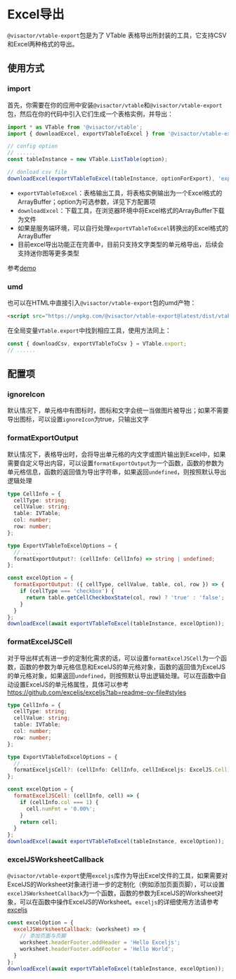 # Excel导出

`@visactor/vtable-export`包是为了 VTable 表格导出所封装的工具，它支持CSV和Excel两种格式的导出。

## 使用方式

### import

首先，你需要在你的应用中安装`@visactor/vtable`和`@visactor/vtable-export`包，然后在你的代码中引入它们生成一个表格实例，并导出：

```js
import * as VTable from '@visactor/vtable';
import { downloadExcel, exportVTableToExcel } from '@visactor/vtable-export';

// config option
// ......
const tableInstance = new VTable.ListTable(option);

// donload csv file
downloadExcel(exportVTableToExcel(tableInstance, optionForExport), 'export-csv');
```

* `exportVTableToExcel`：表格输出工具，将表格实例输出为一个Excel格式的ArrayBuffer；option为可选参数，详见下方配置项
* `downloadExcel`：下载工具，在浏览器环境中将Excel格式的ArrayBuffer下载为文件
* 如果是服务端环境，可以自行处理`exportVTableToExcel`转换出的Excel格式的ArrayBuffer
* 目前excel导出功能正在完善中，目前只支持文字类型的单元格导出，后续会支持迷你图等更多类型

参考[demo](../../demo/export/table-export)

### umd

也可以在HTML中直接引入`@visactor/vtable-export`包的umd产物：

```html
<script src="https://unpkg.com/@visactor/vtable-export@latest/dist/vtable-export.js"></script>
```

在全局变量`VTable.export`中找到相应工具，使用方法同上：

```js
const { downloadCsv, exportVTableToCsv } = VTable.export;
// ......
```

## 配置项

### ignoreIcon

默认情况下，单元格中有图标时，图标和文字会统一当做图片被导出；如果不需要导出图标，可以设置`ignoreIcon`为true，只输出文字

### formatExportOutput

默认情况下，表格导出时，会将导出单元格的内文字或图片输出到Excel中，如果需要自定义导出内容，可以设置`formatExportOutput`为一个函数，函数的参数为单元格信息，函数的返回值为导出字符串，如果返回`undefined`，则按照默认导出逻辑处理

```ts
type CellInfo = {
  cellType: string;
  cellValue: string;
  table: IVTable;
  col: number;
  row: number;
};

type ExportVTableToExcelOptions = {
  // ......
  formatExportOutput?: (cellInfo: CellInfo) => string | undefined;
};
```

```js
const excelOption = {
  formatExportOutput: ({ cellType, cellValue, table, col, row }) => {
    if (cellType === 'checkbox') {
      return table.getCellCheckboxState(col, row) ? 'true' : 'false';
    }
  }
};
downloadExcel(await exportVTableToExcel(tableInstance, excelOption));
```

### formatExcelJSCell

对于导出样式有进一步的定制化需求的话，可以设置`formatExcelJSCell`为一个函数，函数的参数为单元格信息和ExcelJS的单元格对象，函数的返回值为ExcelJS的单元格对象，如果返回`undefined`，则按照默认导出逻辑处理。可以在函数中自动设置ExcelJS的单元格属性，具体可以参考 https://github.com/exceljs/exceljs?tab=readme-ov-file#styles

```ts
type CellInfo = {
  cellType: string;
  cellValue: string;
  table: IVTable;
  col: number;
  row: number;
};

type ExportVTableToExcelOptions = {
  // ......
  formatExceljsCell?: (cellInfo: CellInfo, cellInExceljs: ExcelJS.Cell) => ExcelJS.Cell;
};
```

```js
const excelOption = {
  formatExcelJSCell: (cellInfo, cell) => {
    if (cellInfo.col === 1) {
      cell.numFmt = '0.00%';
    }
    return cell;
  }
};
downloadExcel(await exportVTableToExcel(tableInstance, excelOption));
```

### excelJSWorksheetCallback

`@visactor/vtable-export`使用`exceljs`库作为导出Excel文件的工具，如果需要对ExcelJS的Worksheet对象进行进一步的定制化（例如添加页面页脚），可以设置`excelJSWorksheetCallback`为一个函数，函数的参数为ExcelJS的Worksheet对象，可以在函数中操作ExcelJS的Worksheet。`exceljs`的详细使用方法请参考 [exceljs](https://github.com/exceljs/exceljs/blob/master/README.md)

```js
const excelOption = {
  excelJSWorksheetCallback: (worksheet) => {
    // 添加页面与页脚
    worksheet.headerFooter.oddHeader = 'Hello Exceljs';
    worksheet.headerFooter.oddFooter = 'Hello World';
  }
};
downloadExcel(await exportVTableToExcel(tableInstance, excelOption));
```